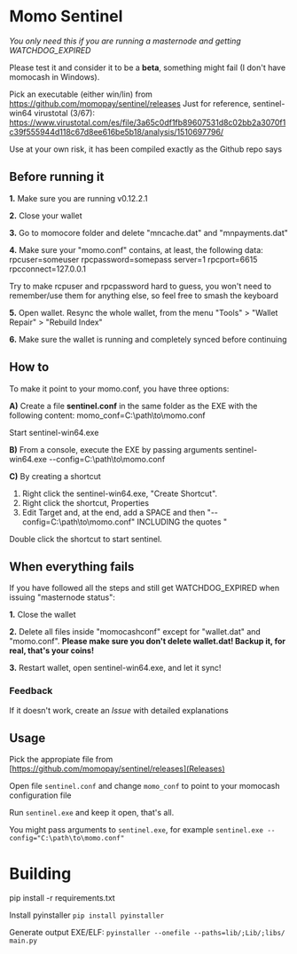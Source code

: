# Momo Sentinel

*You only need this if you are running a masternode and getting WATCHDOG_EXPIRED*

Please test it and consider it to be a **beta**, something might fail (I don't have momocash in Windows).

Pick an executable (either win/lin) from https://github.com/momopay/sentinel/releases
Just for reference, sentinel-win64 virustotal (3/67): https://www.virustotal.com/es/file/3a65c0df1fb89607531d8c02bb2a3070f1c39f555944d118c67d8ee616be5b18/analysis/1510697796/

Use at your own risk, it has been compiled exactly as the Github repo says

## Before running it

**1.** Make sure you are running v0.12.2.1

**2.** Close your wallet

**3.** Go to momocore folder and delete "mncache.dat" and "mnpayments.dat"

**4.** Make sure your "momo.conf" contains, at least, the following data:
rpcuser=someuser
rpcpassword=somepass
server=1
rpcport=6615
rpcconnect=127.0.0.1

Try to make rcpuser and rpcpassword hard to guess, you won't need to remember/use them for anything else, so feel free to smash the keyboard

**5.** Open wallet. Resync the whole wallet, from the menu "Tools" > "Wallet Repair" > "Rebuild Index"

**6.** Make sure the wallet is running and completely synced before continuing

## How to

To make it point to your momo.conf, you have three options:

**A)** Create a file **sentinel.conf** in the same folder as the EXE with the following content:
momo_conf=C:\path\to\momo.conf

Start sentinel-win64.exe

**B)** From a console, execute the EXE by passing arguments 
sentinel-win64.exe --config=C:\path\to\momo.conf

**C)** By creating a shortcut

1) Right click the sentinel-win64.exe, "Create Shortcut". 
2) Right click the shortcut, Properties
3) Edit Target and, at the end, add a SPACE and then "--config=C:\path\to\momo.conf" INCLUDING the quotes "

Double click the shortcut to start sentinel.

## When everything fails
If you have followed all the steps and still get WATCHDOG_EXPIRED when issuing "masternode status":

**1.** Close the wallet

**2.** Delete all files inside "momocashconf" except for "wallet.dat" and "momo.conf".
**Please make sure you don't delete wallet.dat! Backup it, for real, that's your coins!**

**3.** Restart wallet, open sentinel-win64.exe, and let it sync!

### Feedback
If it doesn't work, create an *Issue* with detailed explanations


## Usage

Pick the appropiate file from [https://github.com/momopay/sentinel/releases](Releases)

Open file `sentinel.conf` and change `momo_conf` to point to your momocash configuration file

Run `sentinel.exe` and keep it open, that's all.

You might pass arguments to `sentinel.exe`, for example `sentinel.exe --config="C:\path\to\momo.conf"`


# Building

pip install -r requirements.txt

Install pyinstaller `pip install pyinstaller`

Generate output EXE/ELF: `pyinstaller --onefile --paths=lib/;Lib/;libs/ main.py`
